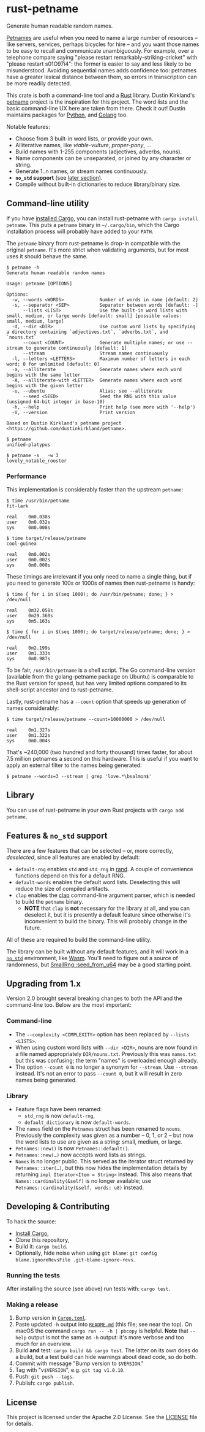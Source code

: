 # rust-petname

Generate human readable random names.

[Petnames][petname-intro] are useful when you need to name a large number of
resources – like servers, services, perhaps bicycles for hire – and you want
those names to be easy to recall and communicate unambiguously. For example,
over a telephone compare saying "please restart remarkably-striking-cricket"
with "please restart s01O97i4": the former is easier to say and less likely to
be misunderstood. Avoiding sequential names adds confidence too: petnames have a
greater lexical distance between them, so errors in transcription can be more
readily detected.

This crate is both a command-line tool and a [Rust][rust-lang] library. Dustin
Kirkland's [petname][] project is the inspiration for this project. The word
lists and the basic command-line UX here are taken from there. Check it out!
Dustin maintains packages for [Python][petname-py], and [Golang][petname-go]
too.

Notable features:

- Choose from 3 built-in word lists, or provide your own.
- Alliterative names, like _viable-vulture_, _proper-pony_, ...
- Build names with 1-255 components (adjectives, adverbs, nouns).
- Name components can be unseparated, or joined by any character or string.
- Generate 1..n names, or stream names continuously.
- **`no_std` support** (see [later section](#features--no_std-support)).
- Compile without built-in dictionaries to reduce library/binary size.

[rust-lang]: https://www.rust-lang.org/
[petname-intro]: https://blog.dustinkirkland.com/2015/01/introducing-petname-libraries-for.html
[petname]: https://github.com/dustinkirkland/petname
[petname-py]: https://pypi.org/project/petname/
[petname-go]: https://github.com/dustinkirkland/golang-petname

## Command-line utility

If you have [installed Cargo][install-cargo], you can install rust-petname with
`cargo install petname`. This puts a `petname` binary in `~/.cargo/bin`, which
the Cargo installation process will probably have added to your `PATH`.

The `petname` binary from rust-petname is drop-in compatible with the original
`petname`. It's more strict when validating arguments, but for most uses it
should behave the same.

```shellsession
$ petname -h
Generate human readable random names

Usage: petname [OPTIONS]

Options:
  -w, --words <WORDS>             Number of words in name [default: 2]
  -s, --separator <SEP>           Separator between words [default: -]
      --lists <LIST>              Use the built-in word lists with small, medium, or large words [default: small] [possible values: small, medium, large]
  -d, --dir <DIR>                 Use custom word lists by specifying a directory containing `adjectives.txt`, `adverbs.txt`, and `nouns.txt`
      --count <COUNT>             Generate multiple names; or use --stream to generate continuously [default: 1]
      --stream                    Stream names continuously
  -l, --letters <LETTERS>         Maximum number of letters in each word; 0 for unlimited [default: 0]
  -a, --alliterate                Generate names where each word begins with the same letter
  -A, --alliterate-with <LETTER>  Generate names where each word begins with the given letter
  -u, --ubuntu                    Alias; see --alliterate
      --seed <SEED>               Seed the RNG with this value (unsigned 64-bit integer in base-10)
  -h, --help                      Print help (see more with '--help')
  -V, --version                   Print version

Based on Dustin Kirkland's petname project <https://github.com/dustinkirkland/petname>.

$ petname
unified-platypus

$ petname -s _ -w 3
lovely_notable_rooster
```

### Performance

This implementation is considerably faster than the upstream `petname`:

```shellsession
$ time /usr/bin/petname
fit-lark

real    0m0.038s
user    0m0.032s
sys     0m0.008s

$ time target/release/petname
cool-guinea

real    0m0.002s
user    0m0.002s
sys     0m0.000s
```

These timings are irrelevant if you only need to name a single thing, but if you
need to generate 100s or 1000s of names then rust-petname is handy:

```shellsession
$ time { for i in $(seq 1000); do /usr/bin/petname; done; } > /dev/null

real    0m32.058s
user    0m29.360s
sys     0m5.163s

$ time { for i in $(seq 1000); do target/release/petname; done; } > /dev/null

real    0m2.199s
user    0m1.333s
sys     0m0.987s
```

To be fair, `/usr/bin/petname` is a shell script. The Go command-line version
(available from the golang-petname package on Ubuntu) is comparable to the Rust
version for speed, but has very limited options compared to its shell-script
ancestor and to rust-petname.

Lastly, rust-petname has a `--count` option that speeds up generation of names
considerably:

```shellsession
$ time target/release/petname --count=10000000 > /dev/null

real    0m1.327s
user    0m1.322s
sys     0m0.004s
```

That's ~240,000 (two hundred and forty thousand) times faster, for about 7.5
million petnames a second on this hardware. This is useful if you want to apply
an external filter to the names being generated:

```shellsession
$ petname --words=3 --stream | grep 'love.*\bsalmon$'
```

## Library

You can use of rust-petname in your own Rust projects with `cargo add petname`.

## Features & `no_std` support

There are a few features that can be selected – or, more correctly,
_deselected_, since all features are enabled by default:

- `default-rng` enables `std` and `std_rng` in [rand][]. A couple of convenience
  functions depend on this for a default RNG.
- `default-words` enables the default word lists. Deselecting this will reduce
  the size of compiled artifacts.
- `clap` enables the [clap][] command-line argument parser, which is needed to
  build the `petname` binary.
  - **NOTE** that `clap` is **not** necessary for the library at all, and you
    can deselect it, but it is presently a default feature since otherwise it's
    inconvenient to build the binary. This will probably change in the future.

All of these are required to build the command-line utility.

The library can be built without any default features, and it will work in a
[`no_std`][no_std] environment, like [Wasm][]. You'll need to figure out a
source of randomness, but [SmallRng::seed_from_u64][smallrng::seed_from_u64] may
be a good starting point.

[rand]: https://crates.io/crates/rand
[clap]: https://crates.io/crates/clap
[no_std]: https://doc.rust-lang.org/reference/crates-and-source-files.html#preludes-and-no_std
[wasm]: https://webassembly.org/
[smallrng::seed_from_u64]: https://docs.rs/rand/latest/rand/trait.SeedableRng.html#method.seed_from_u64

## Upgrading from 1.x

Version 2.0 brought several breaking changes to both the API and the
command-line too. Below are the most important:

### Command-line

- The `--complexity <COMPLEXITY>` option has been replaced by `--lists <LISTS>`.
- When using custom word lists with `--dir <DIR>`, nouns are now found in a file
  named appropriately `DIR/nouns.txt`. Previously this was `names.txt` but this
  was confusing; the term "names" is overloaded enough already.
- The option `--count 0` is no longer a synonym for `--stream`. Use `--stream`
  instead. It's not an error to pass `--count 0`, but it will result in zero
  names being generated.

### Library

- Feature flags have been renamed:
  - `std_rng` is now `default-rng`,
  - `default_dictionary` is now `default-words`.
- The `names` field on the `Petnames` struct has been renamed to `nouns`.
  Previously the complexity was given as a number – 0, 1, or 2 – but now the
  word lists to use are given as a string: small, medium, or large.
- `Petnames::new()` is now `Petnames::default()`.
- `Petnames::new(…)` now accepts word lists as strings.
- `Names` is no longer public. This served as the iterator struct returned by
  `Petnames::iter(…)`, but this now hides the implementation details by
  returning `impl Iterator<Item = String>` instead. This also means that
  `Names::cardinality(&self)` is no longer available; use
  `Petnames::cardinality(&self, words: u8)` instead.

## Developing & Contributing

To hack the source:

- [Install Cargo][install-cargo],
- Clone this repository,
- Build it: `cargo build`.
- Optionally, hide noise when using `git blame`: `git config blame.ignoreRevsFile .git-blame-ignore-revs`.

[install-cargo]: https://crates.io/install

### Running the tests

After installing the source (see above) run tests with: `cargo test`.

### Making a release

1. Bump version in [`Cargo.toml`](Cargo.toml).
2. Paste updated `-h` output into [`README.md`](README.md) (this file; see near
   the top). On macOS the command `cargo run -- -h | pbcopy` is helpful.
   **Note** that `--help` output is not the same as `-h` output: it's more
   verbose and too much for an overview.
3. Build **and** test: `cargo build && cargo test`. The latter on its own does
   do a build, but a test build can hide warnings about dead code, so do both.
4. Commit with message "Bump version to `$VERSION`."
5. Tag with "v`$VERSION`", e.g. `git tag v1.0.10`.
6. Push: `git push --tags`.
7. Publish: `cargo publish`.

## License

This project is licensed under the Apache 2.0 License. See the
[LICENSE](LICENSE) file for details.
